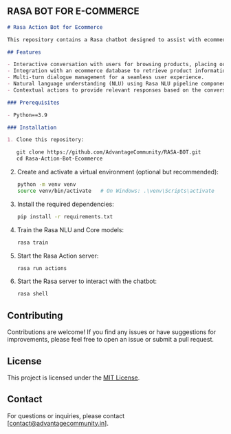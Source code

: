 ## RASA BOT FOR E-COMMERCE
```markdown
# Rasa Action Bot for Ecommerce

This repository contains a Rasa chatbot designed to assist with ecommerce-related tasks. The chatbot is trained to interact with users, provide product information, process orders, and offer customer support. It leverages the Rasa framework to handle natural language understanding and dialogue management.

## Features

- Interactive conversation with users for browsing products, placing orders, and getting assistance.
- Integration with an ecommerce database to retrieve product information and process orders.
- Multi-turn dialogue management for a seamless user experience.
- Natural language understanding (NLU) using Rasa NLU pipeline components.
- Contextual actions to provide relevant responses based on the conversation flow.

### Prerequisites

- Python==3.9

### Installation

1. Clone this repository:

   git clone https://github.com/AdvantageCommunity/RASA-BOT.git
   cd Rasa-Action-Bot-Ecommerce
   ```

2. Create and activate a virtual environment (optional but recommended):

   ```bash
   python -m venv venv
   source venv/bin/activate   # On Windows: .\venv\Scripts\activate
   ```

3. Install the required dependencies:

   ```bash
   pip install -r requirements.txt
   ```

4. Train the Rasa NLU and Core models:

   ```bash
   rasa train
   ```

5. Start the Rasa Action server:

   ```bash
   rasa run actions
   ```

6. Start the Rasa server to interact with the chatbot:

   ```bash
   rasa shell
   ```

## Contributing

Contributions are welcome! If you find any issues or have suggestions for improvements, please feel free to open an issue or submit a pull request.

## License

This project is licensed under the [MIT License](LICENSE).

## Contact

For questions or inquiries, please contact [contact@advantagecommunity.in].
```
